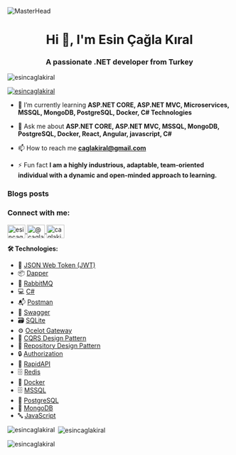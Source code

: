 ![MasterHead](https://miro.medium.com/v2/resize:fit:825/0*jZBSbWmvl6IF-YPW.png)

<h1 align="center">Hi 👋, I'm Esin Çağla Kıral</h1>
<h3 align="center">A passionate .NET developer from Turkey</h3>

<p align="left"> 
  <img src="https://komarev.com/ghpvc/?username=esincaglakiral&label=Profile%20views&color=0e75b6&style=flat" alt="esincaglakiral" /> 
</p>

<p align="left"> 
  <a href="https://github.com/ryo-ma/github-profile-trophy">
    <img src="https://github-profile-trophy.vercel.app/?username=esincaglakiral" alt="esincaglakiral" />
  </a> 
</p>

- 🌱 I’m currently learning **ASP.NET CORE, ASP.NET MVC, Microservices, MSSQL, MongoDB, PostgreSQL, Docker, C# Technologies**

- 💬 Ask me about **ASP.NET CORE, ASP.NET MVC, MSSQL, MongoDB, PostgreSQL, Docker, React, Angular, javascript, C#**

- 📫 How to reach me **caglakiral@gmail.com**

- ⚡ Fun fact **I am a highly industrious, adaptable, team-oriented individual with a dynamic and open-minded approach to learning.**

### Blogs posts
<!-- BLOG-POST-LIST:START -->
<!-- BLOG-POST-LIST:END -->

<h3 align="left">Connect with me:</h3>
<p align="left">
  <a href="https://linkedin.com/in/esincaglakiral" target="blank">
    <img align="center" src="https://raw.githubusercontent.com/rahuldkjain/github-profile-readme-generator/master/src/images/icons/Social/linked-in-alt.svg" alt="esincaglakiral" height="30" width="40" />
  </a>
  <a href="https://medium.com/@caglakiral" target="blank">
    <img align="center" src="https://raw.githubusercontent.com/rahuldkjain/github-profile-readme-generator/master/src/images/icons/Social/medium.svg" alt="@caglakiral" height="30" width="40" />
  </a>
  <a href="https://www.hackerrank.com/caglakiral" target="blank">
    <img align="center" src="https://raw.githubusercontent.com/rahuldkjain/github-profile-readme-generator/master/src/images/icons/Social/hackerrank.svg" alt="caglakiral" height="30" width="40" />
  </a>
</p>

<p align="left"> <strong>🛠️ Technologies:</strong> <ul> <li>🔑 <a href="https://jwt.io/" target="_blank" rel="noreferrer">JSON Web Token (JWT)</a></li> <li>📦 <a href="https://dapper-tutorial.net/" target="_blank" rel="noreferrer">Dapper</a></li> <li>🐇 <a href="https://www.rabbitmq.com/" target="_blank" rel="noreferrer">RabbitMQ</a></li> <li>💻 <a href="https://docs.microsoft.com/en-us/dotnet/csharp/" target="_blank" rel="noreferrer">C#</a></li> <li>📬 <a href="https://www.getpostman.com/" target="_blank" rel="noreferrer">Postman</a></li> <li>📜 <a href="https://swagger.io/" target="_blank" rel="noreferrer">Swagger</a></li> <li>🗃️ <a href="https://www.sqlite.org/" target="_blank" rel="noreferrer">SQLite</a></li> <li>⚙️ <a href="https://ocelot.readthedocs.io/en/latest/" target="_blank" rel="noreferrer">Ocelot Gateway</a></li> <li>🔄 <a href="https://www.dotnettricks.com/learn/designpatterns/cqrs-design-pattern-dotnet" target="_blank" rel="noreferrer">CQRS Design Pattern</a></li> <li>📂 <a href="https://martinfowler.com/eaaCatalog/repository.html" target="_blank" rel="noreferrer">Repository Design Pattern</a></li> <li>🔒 <a href="https://docs.microsoft.com/en-us/aspnet/core/security/authorization/secure-data" target="_blank" rel="noreferrer">Authorization</a></li> <li>🔗 <a href="https://rapidapi.com/" target="_blank" rel="noreferrer">RapidAPI</a></li> <li>🗄️ <a href="https://redis.io/" target="_blank" rel="noreferrer">Redis</a></li> <li>🐳 <a href="https://www.docker.com/" target="_blank" rel="noreferrer">Docker</a></li> <li>🗄️ <a href="https://www.microsoft.com/en-us/sql-server" target="_blank" rel="noreferrer">MSSQL</a></li> <li>🐘 <a href="https://www.postgresql.org/" target="_blank" rel="noreferrer">PostgreSQL</a></li> <li>🍃 <a href="https://www.mongodb.com/" target="_blank" rel="noreferrer">MongoDB</a></li> <li>🔤 <a href="https://developer.mozilla.org/en-US/docs/Web/JavaScript" target="_blank" rel="noreferrer">JavaScript</a></li> </ul> </p>



<p><img align="left" src="https://github-readme-stats.vercel.app/api/top-langs?username=esincaglakiral&show_icons=true&locale=en&layout=compact" alt="esincaglakiral" /></p>

<p>&nbsp;<img align="center" src="https://github-readme-stats.vercel.app/api?username=esincaglakiral&show_icons=true&locale=en" alt="esincaglakiral" /></p>

<p><img align="center" src="https://github-readme-streak-stats.herokuapp.com/?user=esincaglakiral&" alt="esincaglakiral" /></p>
